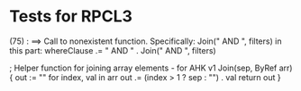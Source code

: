 # Tests for RPCL3


(75) : ==> Call to nonexistent function.
Specifically: Join(" AND ", filters) in this part:
whereClause .= " AND " . Join(" AND ", filters)

; Helper function for joining array elements - for AHK v1
Join(sep, ByRef arr) {
out := ""
for index, val in arr
out .= (index > 1 ? sep : "") . val
return out
}
